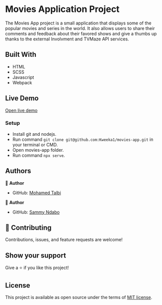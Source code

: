 # Movies Application Project

The Movies App project is a small application that displays some of the popular movies and series in the world. It also allows users to share their comments and feedback about their favored shows and give a thumbs up thanks to the external Involvment and TVMaze API services.

## Built With

- HTML
- SCSS
- Javascript
- Webpack

## Live Demo

[Open live demo](https://kweeka1.github.io/movies-app/dist/)

### Setup
- Install git and nodejs.
- Run command `git clone git@github.com:Kweeka1/movies-app.git` in your terminal or CMD.
- Open movies-app folder.
- Run command `npx serve`.


## Authors

👤 **Author**

- GitHub: [Mohamed Talbi](https://github.com/Kweeka1)

👤 **Author**

- GitHub: [Sammy Ndabo](https://github.com/Ndaboom)


## 🤝 Contributing

Contributions, issues, and feature requests are welcome!


## Show your support

Give a ⭐️ if you like this project!

## License

This project is available as open source under the terms of [MIT license](https://github.com/Kweeka1/movies-app/blob/dev/MIT.md).
